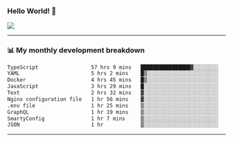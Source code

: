 ### Hello World! 👋

<a>
  <img align="center" src="https://github-readme-stats.vercel.app/api?username=megatunger&count_private=true&include_all_commits=true&bg_color=30,56CCF2,2F80ED&title_color=fff&text_color=fff" />
</a>

------
### 📊 My monthly development breakdown

<!--START_SECTION:waka-->

```txt
TypeScript                 57 hrs 9 mins   ████████████████▓░░░░░░░░   66.19 %
YAML                       5 hrs 2 mins    █▒░░░░░░░░░░░░░░░░░░░░░░░   05.84 %
Docker                     4 hrs 45 mins   █▒░░░░░░░░░░░░░░░░░░░░░░░   05.51 %
JavaScript                 3 hrs 29 mins   █░░░░░░░░░░░░░░░░░░░░░░░░   04.05 %
Text                       2 hrs 32 mins   ▓░░░░░░░░░░░░░░░░░░░░░░░░   02.94 %
Nginx configuration file   1 hr 56 mins    ▓░░░░░░░░░░░░░░░░░░░░░░░░   02.26 %
.env file                  1 hr 25 mins    ▒░░░░░░░░░░░░░░░░░░░░░░░░   01.66 %
GraphQL                    1 hr 19 mins    ▒░░░░░░░░░░░░░░░░░░░░░░░░   01.54 %
SmartyConfig               1 hr 7 mins     ▒░░░░░░░░░░░░░░░░░░░░░░░░   01.30 %
JSON                       1 hr            ▒░░░░░░░░░░░░░░░░░░░░░░░░   01.17 %
```

<!--END_SECTION:waka-->

------
